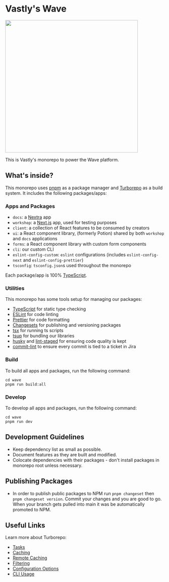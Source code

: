 # Vastly's Wave

<picture>
      <source media="(prefers-color-scheme: dark)" srcset="https://u.photofunia.com/1/results/m/D/mDRuOKsodBeZRZJbzxWwFA_r.jpg">
  <img src="https://u.photofunia.com/1/results/m/D/mDRuOKsodBeZRZJbzxWwFA_r.jpg" height="420">
</picture>

This is Vastly's monorepo to power the Wave platform.

## What's inside?

This monorepo uses [pnpm](https://pnpm.io) as a package manager and
[Turborepo](https://turbo.build/) as a build system. It includes the following packages/apps:

### Apps and Packages

- `docs`: a [Nextra](https://nextra.site/) app
- `workshop`: a [Next.js](https://nextjs.org/) app, used for testing purposes
- `client`: a collection of React features to be consumed by creators
- `ui`: a React component library, (formerly Potion) shared by both `workshop` and `docs`
  applications
- `forms`: a React component library with custom form components
- `cli`: our custom CLI
- `eslint-config-custom`: `eslint` configurations (includes `eslint-config-next` and
  `eslint-config-prettier`)
- `tsconfig`: `tsconfig.json`s used throughout the monorepo

Each package/app is 100% [TypeScript](https://www.typescriptlang.org/).

### Utilities

This monorepo has some tools setup for managing our packages:

- [TypeScript](https://www.typescriptlang.org/) for static type checking
- [ESLint](https://eslint.org/) for code linting
- [Prettier](https://prettier.io) for code formatting
- [Changesets](https://github.com/changesets/changesets) for publishing and versioning packages
- [tsx](https://github.com/esbuild-kit/tsx) for running ts scripts
- [tsup](https://github.com/egoist/tsup) for bundling our libraries
- [husky](https://github.com/typicode/husky) and
  [lint-staged](https://github.com/okonet/lint-staged) for ensuring code quality is kept
- [commit-lint](https://commitlint.js.org/#/) to ensure every commit is tied to a ticket in Jira

### Build

To build all apps and packages, run the following command:

```
cd wave
pnpm run build:all
```

### Develop

To develop all apps and packages, run the following command:

```
cd wave
pnpm run dev
```

## Development Guidelines

- Keep dependency list as small as possible.
- Document features as they are built and modified.
- Colocate dependencies with their packages - don't install packages in monorepo root unless
  necessary.

## Publishing Packages

- In order to publish public packages to NPM run `pnpm changeset` then `pnpm changeset version`.
  Commit your changes and you are good to go. When your branch gets pulled into main it was be
  automatically promoted to NPM.

## Useful Links

Learn more about Turborepo:

- [Tasks](https://turbo.build/repo/docs/core-concepts/monorepos/running-tasks)
- [Caching](https://turbo.build/repo/docs/core-concepts/caching)
- [Remote Caching](https://turbo.build/repo/docs/core-concepts/remote-caching)
- [Filtering](https://turbo.build/repo/docs/core-concepts/monorepos/filtering)
- [Configuration Options](https://turbo.build/repo/docs/reference/configuration)
- [CLI Usage](https://turbo.build/repo/docs/reference/command-line-reference)
